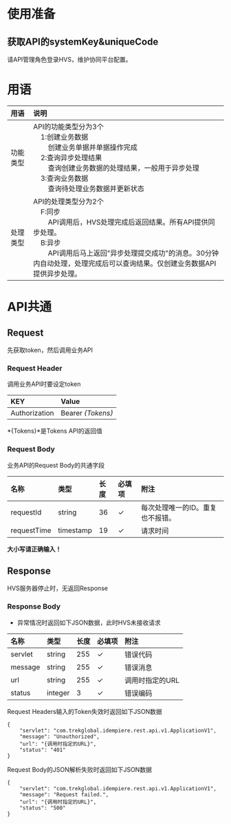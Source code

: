 
# 使用准备

## 获取API的systemKey&uniqueCode

请API管理角色登录HVS，维护协同平台配置。

# 用语

|用语|说明|
|:--|:--|
|功能类型|API的功能类型分为3个<br>&nbsp; &nbsp; 1:创建业务数据<br>&nbsp; &nbsp; &nbsp; &nbsp; 创建业务单据并单据操作完成<br>&nbsp; &nbsp; 2:查询异步处理结果<br>&nbsp; &nbsp; &nbsp; &nbsp; 查询创建业务数据的处理结果，一般用于异步处理<br>&nbsp; &nbsp; 3:查询业务数据<br>&nbsp; &nbsp; &nbsp; &nbsp; 查询待处理业务数据并更新状态|
|处理类型|API的处理类型分为2个<br>&nbsp; &nbsp; F:同步<br>&nbsp; &nbsp; &nbsp; &nbsp; API调用后，HVS处理完成后返回结果。所有API提供同步处理。<br>&nbsp; &nbsp; B:异步<br>&nbsp; &nbsp; &nbsp; &nbsp; API调用后马上返回"异步处理提交成功"的消息。30分钟内自动处理，处理完成后可以查询结果。仅创建业务数据API提供异步处理。|

# API共通

## Request

先获取token，然后调用业务API
  
###  Request Header

调用业务API时要设定token

|KEY|Value|
|:--|:--|
|Authorization| Bearer *{Tokens}*|

*{Tokens}*是Tokens API的返回值

###  Request Body

业务API的Request Body的共通字段

|名称|类型|长度|必填项|附注|
|:--|:--|:--|:--|:--|
|requestId|string|36|✓|每次处理唯一的ID。重复也不报错。|
|requestTime|timestamp|19|✓|请求时间|

**大小写请正确输入！**

## Response

HVS服务器停止时，无返回Response

### Response Body

* 异常情况时返回如下JSON数据，此时HVS未接收请求

|名称|类型|长度|必填项|附注|
|:--|:--|:--|:--|:--|
|servlet|string|255|✓|错误代码|
|message|string|255|✓|错误消息|
|url|string|255|✓|调用时指定的URL|
|status|integer|3|✓|错误编码|


Request Headers输入的Token失效时返回如下JSON数据

```
{
    "servlet": "com.trekglobal.idempiere.rest.api.v1.ApplicationV1",
    "message": "Unauthorized",
    "url": "{调用时指定的URL}",
    "status": "401"
}
```

Request Body的JSON解析失败时返回如下JSON数据
```
{
    "servlet": "com.trekglobal.idempiere.rest.api.v1.ApplicationV1",
    "message": "Request failed.",
    "url": "{调用时指定的URL}",
    "status": "500"
}
```
